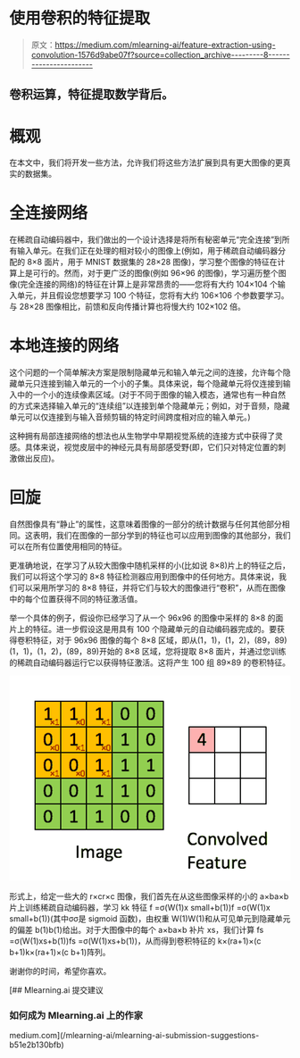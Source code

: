 # 使用卷积的特征提取

> 原文：<https://medium.com/mlearning-ai/feature-extraction-using-convolution-1576d9abe07f?source=collection_archive---------8----------------------->

## 卷积运算，特征提取数学背后。

# 概观

在本文中，我们将开发一些方法，允许我们将这些方法扩展到具有更大图像的更真实的数据集。

# 全连接网络

在稀疏自动编码器中，我们做出的一个设计选择是将所有秘密单元“完全连接”到所有输入单元。在我们正在处理的相对较小的图像上(例如，用于稀疏自动编码器分配的 8×8 面片，用于 MNIST 数据集的 28×28 图像)，学习整个图像的特征在计算上是可行的。然而，对于更广泛的图像(例如 96×96 的图像)，学习遍历整个图像(完全连接的网络)的特征在计算上是非常昂贵的——您将有大约 104×104 个输入单元，并且假设您想要学习 100 个特征，您将有大约 106×106 个参数要学习。与 28×28 图像相比，前馈和反向传播计算也将慢大约 102×102 倍。

# 本地连接的网络

这个问题的一个简单解决方案是限制隐藏单元和输入单元之间的连接，允许每个隐藏单元只连接到输入单元的一个小的子集。具体来说，每个隐藏单元将仅连接到输入中的一个小的连续像素区域。(对于不同于图像的输入模态，通常也有一种自然的方式来选择输入单元的“连续组”以连接到单个隐藏单元；例如，对于音频，隐藏单元可以仅连接到与输入音频剪辑的特定时间跨度相对应的输入单元。)

这种拥有局部连接网络的想法也从生物学中早期视觉系统的连接方式中获得了灵感。具体来说，视觉皮层中的神经元具有局部感受野(即，它们只对特定位置的刺激做出反应)。

# 回旋

自然图像具有“静止”的属性，这意味着图像的一部分的统计数据与任何其他部分相同。这表明，我们在图像的一部分学到的特征也可以应用到图像的其他部分，我们可以在所有位置使用相同的特征。

更准确地说，在学习了从较大图像中随机采样的小(比如说 8×8)片上的特征之后，我们可以将这个学习的 8×8 特征检测器应用到图像中的任何地方。具体来说，我们可以采用所学习的 8×8 特征，并将它们与较大的图像进行“卷积”，从而在图像中的每个位置获得不同的特征激活值。

举一个具体的例子，假设你已经学习了从一个 96x96 的图像中采样的 8×8 的面片上的特征。进一步假设这是用具有 100 个隐藏单元的自动编码器完成的。要获得卷积特征，对于 96x96 图像的每个 8×8 区域，即从(1，1)，(1，2)，(89，89)(1，1)，(1，2)，(89，89)开始的 8×8 区域，您将提取 8×8 面片，并通过您训练的稀疏自动编码器运行它以获得特征激活。这将产生 100 组 89×89 的卷积特征。

![](img/907965a37c57fa37efba48e90ce39520.png)

形式上，给定一些大的 r×cr×c 图像，我们首先在从这些图像采样的小的 a×ba×b 片上训练稀疏自动编码器，学习 kk 特征 f =σ(W(1)x small+b(1))f =σ(W(1)x small+b(1))(其中σσ是 sigmoid 函数)，由权重 W(1)W(1)和从可见单元到隐藏单元的偏差 b(1)b(1)给出。对于大图像中的每个 a×ba×b 补片 xs，我们计算 fs =σ(W(1)xs+b(1))fs =σ(W(1)xs+b(1))，从而得到卷积特征的 k×(ra+1)×(c b+1)k×(ra+1)×(c b+1)阵列。

谢谢你的时间，希望你喜欢。

[](/mlearning-ai/mlearning-ai-submission-suggestions-b51e2b130bfb) [## Mlearning.ai 提交建议

### 如何成为 Mlearning.ai 上的作家

medium.com](/mlearning-ai/mlearning-ai-submission-suggestions-b51e2b130bfb)